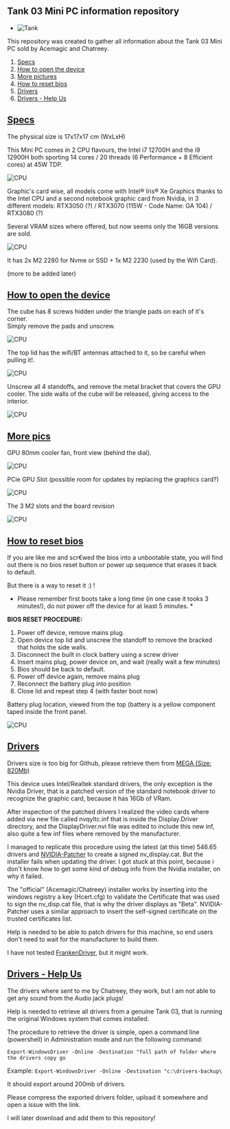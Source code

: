 ## Tank 03 Mini PC information repository

* ![Tank](/Images/tank.png) 

This repository was created to gather all information about the Tank 03 Mini PC sold by Acemagic and Chatreey.

1. [Specs](#specs)
2. [How to open the device](#open)
3. [More pictures](#pics)
4. [How to reset bios](#bios)
5. [Drivers](#drivers)
6. [Drivers - Help Us](#drivershelp)

## <a href="#specs" id="specs">Specs</a>

The physical size is 17x17x17 cm (WxLxH)

This Mini PC comes in 2 CPU flavours, the Intel i7 12700H and the i9 12900H both sporting 14 cores / 20 threads (6 Performance + 8 Efficient cores) at 45W TDP.

![CPU](/Images/cpu_i12700h.png)

Graphic's card wise, all models come with Intel® Iris® Xe Graphics thanks to the Intel CPU and a second notebook graphic card from Nvidia, in 3 different models: RTX3050 (?) / RTX3070 (115W - Code Name: GA 104) / RTX3080 (?)

Several VRAM sizes where offered, but now seems only the 16GB versions are sold.

![CPU](/Images/gpu_rtx3070.gif)


It has 2x M2 2280 for Nvme or SSD + 1x M2 2230 (used by the Wifi Card).


(more to be added later)


## <a href="#open" id="open">How to open the device</a>

The cube has 8 screws hidden under the triangle pads on each of it's corner.  
Simply remove the pads and unscrew.

![CPU](/Images/screws.jpg)

The top lid has the wifi/BT antennas attached to it, so be careful when pulling it!.

![CPU](/Images/wifi.jpg)

Unscrew all 4 standoffs, and remove the metal bracket that covers the GPU cooler. The side walls of the cube will be released, giving access to the interior.

![CPU](/Images/standoff.jpg)

## <a href="#pics" id="pics">More pics</a>

GPU 80mm cooler fan, front view (behind the dial).

![CPU](/Images/gpu_cooler.jpg)

PCie GPU Slot (possible room for updates by replacing the graphics card?)

![CPU](/Images/pcie_gpuslot.jpg)

The 3 M2 slots and the board revision

![CPU](/Images/m2.jpg)  
  


## <a href="#bios" id="bios">How to reset bios</a>

If you are like me and scr€wed the bios into a unbootable state, you will find out there is no bios reset button or power up sequence that erases it back to default.

But there is a way to reset it :) !  

* Please remember first boots take a long time (in one case it tooks 3 minutes!), do not power off the device for at least 5 minutes. *

__BIOS RESET PROCEDURE:__

1. Power off device, remove mains plug.
2. Open device top lid and unscrew the standoff to remove the bracked that holds the side walls.
3. Disconnect the built in clock battery using a screw driver
4. Insert mains plug, power device on, and wait (really wait a few minutes)
5. Bios should be back to default.
6. Power off device again, remove mains plug
7. Reconnect the battery plug into position
8. Close lid and repeat step 4 (with faster boot now)

Battery plug location, viewed from the top (battery is a yellow component taped inside the front panel.


![CPU](/Images/battery.jpg)


## <a href="#drivers" id="drivers">Drivers</a>

Drivers size is too big for Github, please retrieve them from [MEGA (Size: 820Mb)](https://mega.nz/folder/db9yiAJD#0lUH8jqL39iFSJFptN68GA)

This device uses Intel/Realtek standard drivers, the only exception is the Nvidia Driver, that is a patched version of the standard notebook driver to recognize the graphic card, because it has 16Gb of VRam.

After inspection of the patched drivers I realized the video cards where added via new file called nvqyltc.inf that is inside the Display.Driver directory, and the DisplayDriver.nvi file was edited to include this new inf, also quite a few inf files where removed by the manufacturer.

I managed to replicate this procedure using the latest (at this time) 546.65 drivers and [NVIDIA-Patcher](https://github.com/dartraiden/NVIDIA-patcher) to create a signed nv_display.cat. But the installer fails when updating the driver. I got stuck at this point, because i don't know how to get some kind of debug info from the Nvidia installer, on why it failed.

The "official" (Acemagic/Chatreey) installer works by inserting into the windows registry a key (Hcert.cfg) to validate the Certificate that was used to sign the nv_disp.cat file, that is why the driver displays as "Beta". NVIDIA-Patcher uses a similar approach to insert the self-signed certificate on the trusted certificates list.

Help is needed to be able to patch drivers for this machine, so end users don't need to wait for the manufacturer to build them.

I have not tested [FrankenDriver](https://github.com/arutar/FrankenDriver), but it might work.

## <a href="#drivershelp" id="drivershelp">Drivers - Help Us</a>

The drivers where sent to me by Chatreey, they work, but I am not able to get any sound from the Audio jack plugs!

Help is needed to retrieve all drivers from a genuine Tank 03, that is running the original Windows system that comes installed.

The procedure to retrieve the driver is simple, open a command line (powershell) in Administration mode and run the following command:

`Export-WindowsDriver -Online -Destination "full path of folder where the drivers copy go`

Example:
`Export-WindowsDriver -Online -Destination "c:\drivers-backup\`

It should export around 200mb of drivers.

Please compress the exported drivers folder, upload it somewhere and open a issue with the link.

I will later download and add them to this repository!


